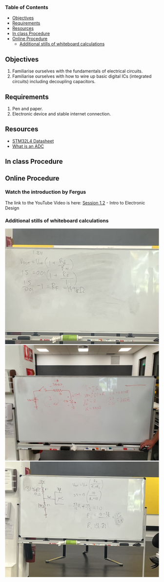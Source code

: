 ### Table of Contents <!-- omit from toc -->
- [Objectives](#objectives)
- [Requirements](#requirements)
- [Resources](#resources)
- [In class Procedure](#in-class-procedure)
- [Online Procedure](#online-procedure)
  - [Additional stills of whiteboard calculations](#additional-stills-of-whiteboard-calculations)

## Objectives
1. Familiarise ourselves with the fundamentals of electrical circuits.
2. Familiarise ourselves with how to wire up basic digital ICs (integrated circuits) including decoupling capacitors.

## Requirements
1. Pen and paper.
2. Electronic device and stable internet connection.


## Resources
- [STM32L4 Datasheet](https://www.st.com/resource/en/reference_manual/rm0394-stm32l41xxx42xxx43xxx44xxx45xxx46xxx-advanced-armbased-32bit-mcus-stmicroelectronics.pdf)
- [What is an ADC](https://learn.sparkfun.com/tutorials/analog-to-digital-conversion/all#:~:text=An%20Analog%20to%20Digital%20Converter,the%20analog%20world%20around%20us)

## In class Procedure


## Online Procedure
### Watch the introduction by Fergus <!-- omit from toc -->

The link to the YouTube Video is here: [Session 1.2](https://www.youtube.com/watch?v=cN42YvpWoTo&list=PLhmx0ZGiO2sNXqH09_9cT4NBlGAUTOnFS&index=5&pp=iAQB) - Intro to Electronic Design

### Additional stills of whiteboard calculations
![Alt text](1.2_AmplifyingVoltage.jpg)
![Alt text](1.2_CalculateResistorValueforLED.JPG)
![Alt text](1.2_VoltageDivider.jpg)


